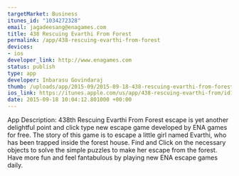 ```yaml
--- 
targetMarket: Business
itunes_id: "1034272328"
email: jagadeesang@enagames.com
title: 438 Rescuing Evarthi From Forest
permalink: /app/438-rescuing-evarthi-from-forest
devices: 
- ios
developer_link: http://www.enagames.com
status: publish
type: app
developer: Inbarasu Govindaraj
thumb: /uploads/app/2015-09/2015-09-18-438-rescuing-evarthi-from-forest.png
ios_link: https://itunes.apple.com/us/app/438-rescuing-evarthi-from/id1034272328?mt=8
date: 2015-09-18 10:04:12.801000 +00:00
---
```


App  Description:
      438th Rescuing Evarthi From Forest escape is yet another delightful point and click type new escape game developed by ENA games for free. The story of this game is to escape a little girl named Evarthi, who has been trapped inside the forest house. Find and Click on the necessary objects to solve the simple puzzles to make her escape from the forest. Have more fun and feel fantabulous by playing new ENA escape games daily.
